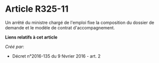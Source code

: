 # Article R325-11

Un arrêté du ministre chargé de l'emploi fixe la composition du dossier de demande et le modèle de contrat d'accompagnement.

**Liens relatifs à cet article**

_Créé par_:

  - Décret n°2016-135 du 9 février 2016 - art. 2
